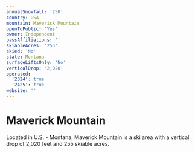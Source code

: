 ```yaml
---
annualSnowfall: '250'
country: USA
mountain: Maverick Mountain
openToPublic: 'Yes'
owner: Independent
passAffiliations: ''
skiableAcres: '255'
skied: 'No'
state: Montana
surfaceLiftsOnly: 'No'
verticalDrop: '2,020'
operated:
  '2324': true
  '2425': true
website: ''
---
```



# Maverick Mountain

Located in U.S. - Montana, Maverick Mountain is a ski area with a vertical drop of 2,020 feet and 255 skiable acres.
